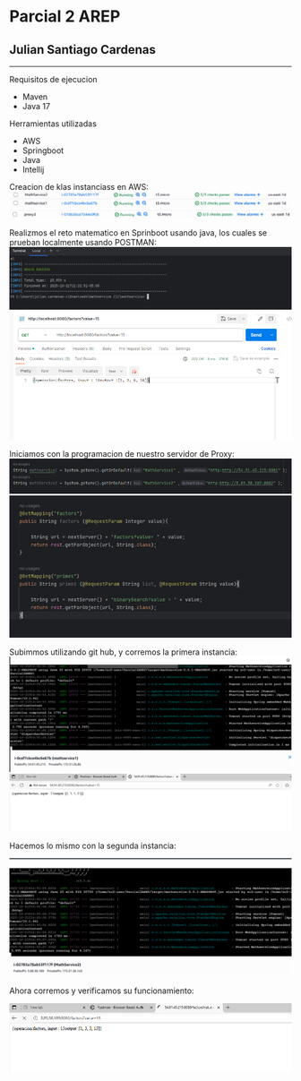 # Parcial 2 AREP
## Julian Santiago Cardenas


--- 

Requisitos de ejecucion
- Maven
- Java 17


Herramientas utilizadas
- AWS
- Springboot
- Java
- Intellij

Creacion de klas instanciass en AWS:
![](images/instancias.png)
![](images/prueba.png)

Realizmos el reto matematico en Sprinboot usando java, los cuales se prueban localmente usando POSTMAN:
![](images/compila.png)
![](images/local.png)

Iniciamos con la programacion de nuestro servidor de Proxy:
![](images/proxyconf.png)
![](images/proxy1.png)


Subimmos utilizando git hub, y corremos la primera instancia:
![](images/compila11.png)
![](images/despliegue.png)


Hacemos lo mismo con la segunda instancia:

![](images/segunda.png)

Ahora corremos y verificamos su funcionamiento:

![](images/segunda1.png)